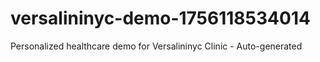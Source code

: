 # versalininyc-demo-1756118534014
Personalized healthcare demo for Versalininyc Clinic - Auto-generated
